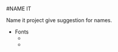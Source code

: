 #NAME IT 

Name it project give suggestion for names.


- Fonts
    - <link rel="preconnect" href="https://fonts.gstatic.com">
    - <link href="https://fonts.googleapis.com/css2?family=Lato&family=Raleway&display=swap" rel="stylesheet">